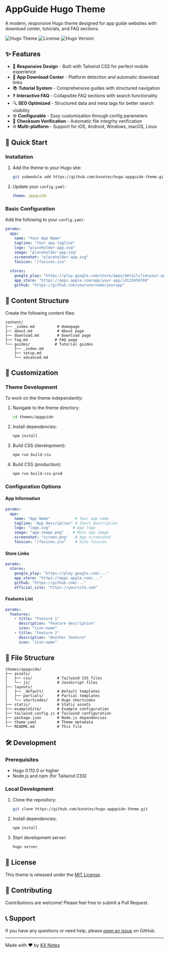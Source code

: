 # AppGuide Hugo Theme

A modern, responsive Hugo theme designed for app guide websites with download center, tutorials, and FAQ sections.

![Hugo Theme](https://img.shields.io/badge/Hugo-Theme-blue)
![License](https://img.shields.io/badge/License-MIT-green)
![Hugo Version](https://img.shields.io/badge/Hugo-0.112.0+-orange)

## ✨ Features

- 📱 **Responsive Design** - Built with Tailwind CSS for perfect mobile experience
- 🚀 **App Download Center** - Platform detection and automatic download links
- 📚 **Tutorial System** - Comprehensive guides with structured navigation
- ❓ **Interactive FAQ** - Collapsible FAQ sections with search functionality
- 🔍 **SEO Optimized** - Structured data and meta tags for better search visibility
- ⚙️ **Configurable** - Easy customization through config parameters
- 🔐 **Checksum Verification** - Automatic file integrity verification
- 🌐 **Multi-platform** - Support for iOS, Android, Windows, macOS, Linux

## 🚀 Quick Start

### Installation

1. Add the theme to your Hugo site:
   ```bash
   git submodule add https://github.com/kxnotes/hugo-appguide-theme.git themes/appguide
   ```

2. Update your `config.yaml`:
   ```yaml
   theme: appguide
   ```

### Basic Configuration

Add the following to your `config.yaml`:

```yaml
params:
  app:
    name: "Your App Name"
    tagline: "Your app tagline"
    logo: "placeholder-app.svg"
    image: "placeholder-app.svg"
    screenshot: "placeholder-app.svg"
    favicon: "/favicon.ico"
    
  stores:
    google_play: "https://play.google.com/store/apps/details?id=your.app.id"
    app_store: "https://apps.apple.com/app/your-app/id123456789"
    github: "https://github.com/yourusername/yourapp"
```

## 📁 Content Structure

Create the following content files:

```
content/
├── _index.md          # Homepage
├── about.md           # About page
├── download.md        # Download page
├── faq.md            # FAQ page
└── guides/           # Tutorial guides
    ├── _index.md
    ├── setup.md
    └── advanced.md
```

## 🎨 Customization

### Theme Development

To work on the theme independently:

1. Navigate to the theme directory:
   ```bash
   cd themes/appguide
   ```

2. Install dependencies:
   ```bash
   npm install
   ```

3. Build CSS (development):
   ```bash
   npm run build-css
   ```

4. Build CSS (production):
   ```bash
   npm run build-css-prod
   ```

### Configuration Options

#### App Information
```yaml
params:
  app:
    name: "App Name"           # Your app name
    tagline: "App Description" # Short description
    logo: "logo.svg"          # App logo
    image: "app-image.png"    # Main app image
    screenshot: "screen.png"   # App screenshot
    favicon: "/favicon.ico"    # Site favicon
```

#### Store Links
```yaml
params:
  stores:
    google_play: "https://play.google.com/..."
    app_store: "https://apps.apple.com/..."
    github: "https://github.com/..."
    official_site: "https://yoursite.com"
```

#### Features List
```yaml
params:
  features:
    - title: "Feature 1"
      description: "Feature description"
      icon: "icon-name"
    - title: "Feature 2"
      description: "Another feature"
      icon: "icon-name"
```

## 📂 File Structure

```
themes/appguide/
├── assets/
│   ├── css/           # Tailwind CSS files
│   └── js/            # JavaScript files
├── layouts/
│   ├── _default/      # Default templates
│   ├── partials/      # Partial templates
│   └── shortcodes/    # Hugo shortcodes
├── static/            # Static assets
├── exampleSite/       # Example configuration
├── tailwind.config.js # Tailwind configuration
├── package.json       # Node.js dependencies
├── theme.yaml         # Theme metadata
└── README.md          # This file
```

## 🛠️ Development

### Prerequisites

- Hugo 0.112.0 or higher
- Node.js and npm (for Tailwind CSS)

### Local Development

1. Clone the repository:
   ```bash
   git clone https://github.com/kxnotes/hugo-appguide-theme.git
   ```

2. Install dependencies:
   ```bash
   npm install
   ```

3. Start development server:
   ```bash
   hugo server
   ```

## 📄 License

This theme is released under the [MIT License](LICENSE).

## 🤝 Contributing

Contributions are welcome! Please feel free to submit a Pull Request.

## 📞 Support

If you have any questions or need help, please [open an issue](https://github.com/kxnotes/hugo-appguide-theme/issues) on GitHub.

---

Made with ❤️ by [KX Notes](https://github.com/kxnotes)
